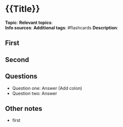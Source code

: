 # {{Title}}

**Topic**: 
**Relevant topics**:  
**Info sources**: 
**Additional tags**: #flashcards
**Description**: 



## First


## Second


## Questions

- Question one: Answer (Add colon)
- Question two: Answer


## Other notes

- first
